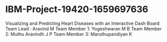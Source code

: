 # IBM-Project-19420-1659697636
Visualizing and Predicting Heart Diseases with an Interactive Dash Board
Team Lead : Aravind M
Team Member 1: Yogeshwaran M B
Team Member 2: Muthu Aravindh J P
Team Member 3: Maruthupandiyan K
